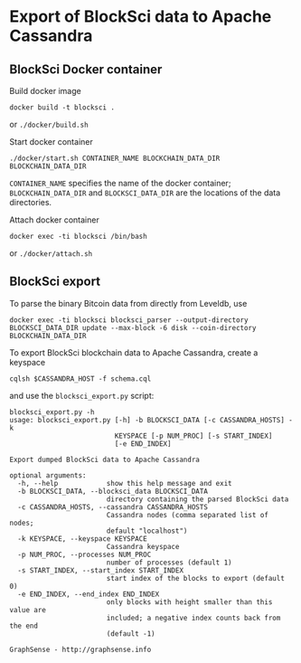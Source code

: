 
# Export of BlockSci data to Apache Cassandra 

## BlockSci Docker container

Build docker image

```
docker build -t blocksci .
```
or `./docker/build.sh`

Start docker container
```
./docker/start.sh CONTAINER_NAME BLOCKCHAIN_DATA_DIR BLOCKCHAIN_DATA_DIR
```

`CONTAINER_NAME` specifies the name of the docker container;
`BLOCKCHAIN_DATA_DIR` and `BLOCKSCI_DATA_DIR` are the locations of the
data directories.

Attach docker container
```
docker exec -ti blocksci /bin/bash
```
or `./docker/attach.sh`

## BlockSci export

To parse the binary Bitcoin data from directly from Leveldb, use
```
docker exec -ti blocksci blocksci_parser --output-directory BLOCKSCI_DATA_DIR update --max-block -6 disk --coin-directory BLOCKCHAIN_DATA_DIR
```

To export BlockSci blockchain data to Apache Cassandra, create a keyspace

```
cqlsh $CASSANDRA_HOST -f schema.cql
```

and use the `blocksci_export.py` script:

```
blocksci_export.py -h
usage: blocksci_export.py [-h] -b BLOCKSCI_DATA [-c CASSANDRA_HOSTS] -k
                          KEYSPACE [-p NUM_PROC] [-s START_INDEX]
                          [-e END_INDEX]

Export dumped BlockSci data to Apache Cassandra

optional arguments:
  -h, --help            show this help message and exit
  -b BLOCKSCI_DATA, --blocksci_data BLOCKSCI_DATA
                        directory containing the parsed BlockSci data
  -c CASSANDRA_HOSTS, --cassandra CASSANDRA_HOSTS
                        Cassandra nodes (comma separated list of nodes;
                        default "localhost")
  -k KEYSPACE, --keyspace KEYSPACE
                        Cassandra keyspace
  -p NUM_PROC, --processes NUM_PROC
                        number of processes (default 1)
  -s START_INDEX, --start_index START_INDEX
                        start index of the blocks to export (default 0)
  -e END_INDEX, --end_index END_INDEX
                        only blocks with height smaller than this value are
                        included; a negative index counts back from the end
                        (default -1)

GraphSense - http://graphsense.info
```
